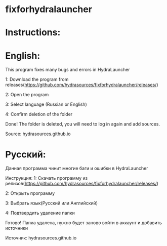 # fixforhydralauncher


# Instructions:

# English:

This program fixes many bugs and errors in HydraLauncher


1: Download the program from releases(https://github.com/hydrasources/fixforhydralauncher/releases/)

2: Open the program

3: Select language (Russian or English)

4: Confirm deletion of the folder



Done! The folder is deleted, you will need to log in again and add sources.

Source:
hydrasources.github.io



# Русский:

Данная программа чинит многие баги и ошибки в HydraLauncher

Инструкция:
1: Скачать программу из релизов(https://github.com/hydrasources/fixforhydralauncher/releases/)

2: Открыть программу

3: Выбрать язык(Русский или Английский)

4: Подтвердить удаление папки



Готово! Папка удалена, нужно будет заново войти в аккаунт и добавить источники

Источник:
hydrasources.github.io
